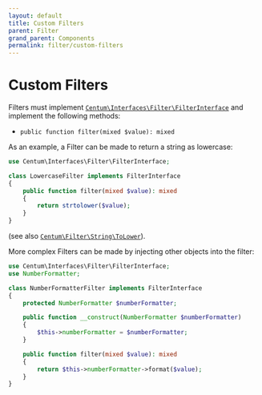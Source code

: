 ```yaml
---
layout: default
title: Custom Filters
parent: Filter
grand_parent: Components
permalink: filter/custom-filters
---
```




# Custom Filters

Filters must implement [`Centum\Interfaces\Filter\FilterInterface`](https://github.com/SidRoberts/centum/tree/development/src/Interfaces/Filter/FilterInterface.php) and implement the following methods:

- `public function filter(mixed $value): mixed`

As an example, a Filter can be made to return a string as lowercase:

```php
use Centum\Interfaces\Filter\FilterInterface;

class LowercaseFilter implements FilterInterface
{
    public function filter(mixed $value): mixed
    {
        return strtolower($value);
    }
}
```

(see also [`Centum\Filter\String\ToLower`](https://github.com/SidRoberts/centum/tree/development/src/Filter/String/ToLower.php)).

More complex Filters can be made by injecting other objects into the filter:

```php
use Centum\Interfaces\Filter\FilterInterface;
use NumberFormatter;

class NumberFormatterFilter implements FilterInterface
{
    protected NumberFormatter $numberFormatter;

    public function __construct(NumberFormatter $numberFormatter)
    {
        $this->numberFormatter = $numberFormatter;
    }

    public function filter(mixed $value): mixed
    {
        return $this->numberFormatter->format($value);
    }
}
```
